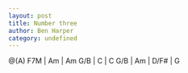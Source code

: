 ```yaml
---
layout: post
title: Number three
author: Ben Harper
category: undefined
---
```



<canvas class="chords"  markdown="0">
@(A) F7M | Am | Am G/B | C | C G/B | Am | D/F# | G 
</canvas>

